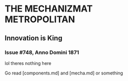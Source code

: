 # THE MECHANIZMAT METROPOLITAN
## Innovation is King
### Issue \#748, Anno Domini 1871

lol theres nothing here

Go read [components.md] and [mecha.md] or something